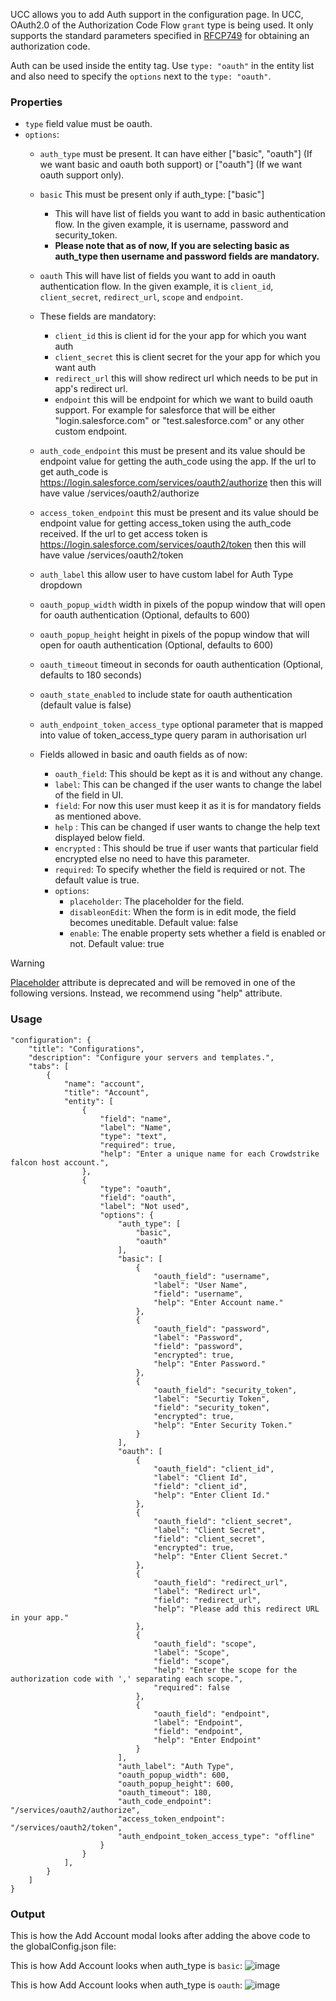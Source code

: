 UCC allows you to add Auth support in the configuration page. In UCC, OAuth2.0 of the Authorization Code Flow `grant` type is being used. It only supports the standard parameters specified in [RFCP749](https://www.rfc-editor.org/rfc/rfc6749) for obtaining an authorization code.

Auth can be used inside the entity tag. Use `type: "oauth"` in the entity list and also need to specify the `options` next to the `type: "oauth"`.

### Properties

- `type` field value must be oauth.
- `options`:
    - `auth_type` must be present. It can have either ["basic", "oauth"] (If we want basic and oauth both support) or ["oauth"] (If we want oauth support only).
    - `basic` This must be present only if auth_type: ["basic"]
        - This will have list of fields you want to add in basic authentication flow. In the given example, it is username, password and security_token. 
        - **Please note that as of now, If you are selecting basic as auth_type then username and password fields are mandatory.**
    - `oauth` This will have list of fields you want to add in oauth authentication flow. In the given example, it is `client_id`, `client_secret`, `redirect_url`, `scope` and `endpoint`.
    - These fields are mandatory:
        - `client_id` this is client id for the your app for which you want auth
        - `client_secret` this is client secret for the your app for which you want auth
        - `redirect_url` this will show redirect url which needs to be put in app's redirect url.
        - `endpoint` this will be endpoint for which we want to build oauth support. For example for salesforce that will be either "login.salesforce.com" or "test.salesforce.com" or any other custom endpoint.
    - `auth_code_endpoint` this must be present and its value should be endpoint value for getting the auth_code using the app. If the url to get auth_code is https://login.salesforce.com/services/oauth2/authorize then this will have value /services/oauth2/authorize
    - `access_token_endpoint` this must be present and its value should be endpoint value for getting access_token using the auth_code received. If the url to get access token is https://login.salesforce.com/services/oauth2/token then this will have value /services/oauth2/token
    - `auth_label` this allow user to have custom label for Auth Type dropdown
    - `oauth_popup_width` width in pixels of the popup window that will open for oauth authentication (Optional, defaults to 600)
    - `oauth_popup_height` height in pixels of the popup window that will open for oauth authentication (Optional, defaults to 600)
    - `oauth_timeout` timeout in seconds for oauth authentication (Optional, defaults to 180 seconds)
    - `oauth_state_enabled` to include state for oauth authentication (default value is false)
    - `auth_endpoint_token_access_type` optional parameter that is mapped into value of token_access_type query param in authorisation url

    - Fields allowed in basic and oauth fields as of now:
        - `oauth_field`: This should be kept as it is and without any change.
        - `label`: This can be changed if the user wants to change the label of the field in UI.
        - `field`: For now this user must keep it as it is for mandatory fields as mentioned above.
        - `help` : This can be changed if user wants to change the help text displayed below field.
        - `encrypted` : This should be true if user wants that particular field encrypted else no need to have this parameter.
        - `required`: To specify whether the field is required or not. The default value is true.
        - `options`:
            - `placeholder`: The placeholder for the field.
            - `disableonEdit`: When the form is in edit mode, the field becomes uneditable. Default value: false
            - `enable`: The enable property sets whether a field is enabled or not. Default value: true


> [!WARNING]
> [Placeholder](https://splunkui.splunkeng.com/Packages/react-ui/Text?section=develop) attribute is deprecated and will be removed in one of the following versions. Instead, we recommend using "help" attribute.

### Usage

```
"configuration": {
    "title": "Configurations",
    "description": "Configure your servers and templates.",
    "tabs": [
        {
            "name": "account",
            "title": "Account",
            "entity": [
                {
                    "field": "name",
                    "label": "Name",
                    "type": "text",
                    "required": true,
                    "help": "Enter a unique name for each Crowdstrike falcon host account.",
                },
                {
                    "type": "oauth",
                    "field": "oauth",
                    "label": "Not used",
                    "options": {
                        "auth_type": [
                            "basic",
                            "oauth"
                        ],
                        "basic": [
                            {
                                "oauth_field": "username",
                                "label": "User Name",
                                "field": "username",
                                "help": "Enter Account name."
                            },
                            {
                                "oauth_field": "password",
                                "label": "Password",
                                "field": "password",
                                "encrypted": true,
                                "help": "Enter Password."
                            },
                            {
                                "oauth_field": "security_token",
                                "label": "Securtiy Token",
                                "field": "security_token",
                                "encrypted": true,
                                "help": "Enter Security Token."
                            }
                        ],
                        "oauth": [
                            {
                                "oauth_field": "client_id",
                                "label": "Client Id",
                                "field": "client_id",
                                "help": "Enter Client Id."
                            },
                            {
                                "oauth_field": "client_secret",
                                "label": "Client Secret",
                                "field": "client_secret",
                                "encrypted": true,
                                "help": "Enter Client Secret."
                            },
                            {
                                "oauth_field": "redirect_url",
                                "label": "Redirect url",
                                "field": "redirect_url",
                                "help": "Please add this redirect URL in your app."
                            },
                            {
                                "oauth_field": "scope",
                                "label": "Scope",
                                "field": "scope",
                                "help": "Enter the scope for the authorization code with ',' separating each scope.",
                                "required": false
                            },
                            {
                                "oauth_field": "endpoint",
                                "label": "Endpoint",
                                "field": "endpoint",
                                "help": "Enter Endpoint"
                            }
                        ],
                        "auth_label": "Auth Type",
                        "oauth_popup_width": 600,
                        "oauth_popup_height": 600,
                        "oauth_timeout": 180,
                        "auth_code_endpoint": "/services/oauth2/authorize",
                        "access_token_endpoint": "/services/oauth2/token",
                        "auth_endpoint_token_access_type": "offline"
                    }
                }
            ],
        }
    ]
}
```

### Output

This is how the Add Account modal looks after adding the above code to the globalConfig.json file:

This is how Add Account looks when auth_type is `basic`:
![image](../images/advanced/basic_auth_output.png)

This is how Add Account looks when auth_type is `oauth`:
![image](../images/advanced/oauth_output.png)

